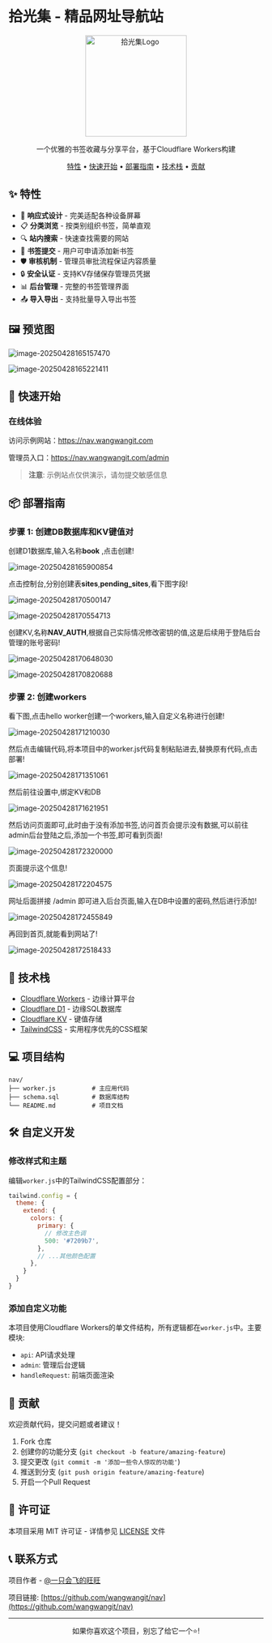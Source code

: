 # 拾光集 - 精品网址导航站

<p align="center">
  <img src="https://www.wangwangit.com/img/favicon.webp" alt="拾光集Logo" width="200">
</p>


<p align="center">
  一个优雅的书签收藏与分享平台，基于Cloudflare Workers构建
</p>

<p align="center">
  <a href="#✨-特性">特性</a> •
  <a href="#🚀-快速开始">快速开始</a> •
  <a href="#📦-部署指南">部署指南</a> •
  <a href="#🔧-技术栈">技术栈</a> •
  <a href="#🌟-贡献">贡献</a>
</p>

## ✨ 特性

- 📱 **响应式设计** - 完美适配各种设备屏幕
- 📋 **分类浏览** - 按类别组织书签，简单直观
- 🔍 **站内搜索** - 快速查找需要的网站
- 📝 **书签提交** - 用户可申请添加新书签
- 🛡️ **审核机制** - 管理员审批流程保证内容质量
- 🔒 **安全认证** - 支持KV存储保存管理员凭据
- 📊 **后台管理** - 完整的书签管理界面
- 📤 **导入导出** - 支持批量导入导出书签

## 🖼️ 预览图

![image-20250428165157470](https://img1.wangwangit.com/wangwangit/image/refs/heads/master/img1/image-20250428165157470.png)

![image-20250428165221411](https://img1.wangwangit.com/wangwangit/image/refs/heads/master/img1/image-20250428165221411.png)

## 🚀 快速开始

### 在线体验

访问示例网站：https://nav.wangwangit.com

管理员入口：https://nav.wangwangit.com/admin

> **注意**: 示例站点仅供演示，请勿提交敏感信息

## 📦 部署指南

### 步骤 1: 创建DB数据库和KV键值对

创建D1数据库,输入名称**book** ,点击创建!

![image-20250428165900854](https://img1.wangwangit.com/wangwangit/image/refs/heads/master/img1/image-20250428165900854.png)

点击控制台,分别创建表**sites**,**pending_sites**,看下图字段!

![image-20250428170500147](https://img1.wangwangit.com/wangwangit/image/refs/heads/master/img1/image-20250428170500147.png)

![image-20250428170554713](https://img1.wangwangit.com/wangwangit/image/refs/heads/master/img1/image-20250428170554713.png)

创建KV,名称**NAV_AUTH**,根据自己实际情况修改密钥的值,这是后续用于登陆后台管理的账号密码!

![image-20250428170648030](https://img1.wangwangit.com/wangwangit/image/refs/heads/master/img1/image-20250428170648030.png)

![image-20250428170820688](https://img1.wangwangit.com/wangwangit/image/refs/heads/master/img1/image-20250428170820688.png)

### 步骤 2: 创建workers

看下图,点击hello worker创建一个workers,输入自定义名称进行创建!

![image-20250428171210030](https://img1.wangwangit.com/wangwangit/image/refs/heads/master/img1/image-20250428171210030.png)

然后点击编辑代码,将本项目中的worker.js代码复制粘贴进去,替换原有代码,点击部署!

![image-20250428171351061](https://img1.wangwangit.com/wangwangit/image/refs/heads/master/img1/image-20250428171351061.png)

然后前往设置中,绑定KV和DB

![image-20250428171621951](https://img1.wangwangit.com/wangwangit/image/refs/heads/master/img1/image-20250428171621951.png)

然后访问页面即可,此时由于没有添加书签,访问首页会提示没有数据,可以前往admin后台登陆之后,添加一个书签,即可看到页面!

![image-20250428172320000](https://img1.wangwangit.com/wangwangit/image/refs/heads/master/img1/image-20250428172320000.png)

页面提示这个信息!

![image-20250428172204575](https://img1.wangwangit.com/wangwangit/image/refs/heads/master/img1/image-20250428172204575.png)

网址后面拼接 /admin 即可进入后台页面,输入在DB中设置的密码,然后进行添加!

![image-20250428172455849](https://img1.wangwangit.com/wangwangit/image/refs/heads/master/img1/image-20250428172455849.png)

再回到首页,就能看到网站了!

![image-20250428172518433](https://img1.wangwangit.com/wangwangit/image/refs/heads/master/img1/image-20250428172518433.png)



## 🔧 技术栈

- [Cloudflare Workers](https://workers.cloudflare.com/) - 边缘计算平台
- [Cloudflare D1](https://developers.cloudflare.com/d1/) - 边缘SQL数据库
- [Cloudflare KV](https://developers.cloudflare.com/workers/runtime-apis/kv/) - 键值存储
- [TailwindCSS](https://tailwindcss.com/) - 实用程序优先的CSS框架

## 💻 项目结构

```
nav/
├── worker.js          # 主应用代码
├── schema.sql         # 数据库结构
└── README.md          # 项目文档
```

## 🛠️ 自定义开发

### 修改样式和主题

编辑`worker.js`中的TailwindCSS配置部分：

```js
tailwind.config = {
  theme: {
    extend: {
      colors: {
        primary: {
          // 修改主色调
          500: '#7209b7',
        },
        // ...其他颜色配置
      },
    }
  }
}
```

### 添加自定义功能

本项目使用Cloudflare Workers的单文件结构，所有逻辑都在`worker.js`中。主要模块:

- `api`: API请求处理
- `admin`: 管理后台逻辑
- `handleRequest`: 前端页面渲染

## 🌟 贡献

欢迎贡献代码，提交问题或者建议！

1. Fork 仓库
2. 创建你的功能分支 (`git checkout -b feature/amazing-feature`)
3. 提交更改 (`git commit -m '添加一些令人惊叹的功能'`)
4. 推送到分支 (`git push origin feature/amazing-feature`)
5. 开启一个Pull Request

## 📄 许可证

本项目采用 MIT 许可证 - 详情参见 [LICENSE](LICENSE) 文件

## 📞 联系方式

项目作者 - [@一只会飞的旺旺](https://github.com/wangwangit)

项目链接: [https://github.com/wangwangit/nav](https://github.com/wangwangit/nav)

---

<p align="center">如果你喜欢这个项目，别忘了给它一个⭐️!</p>
